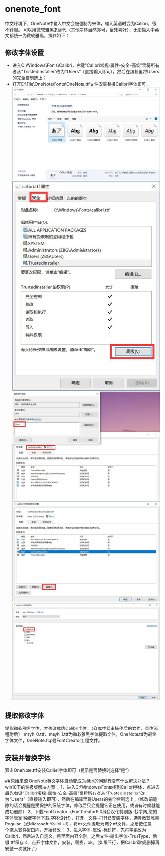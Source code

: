 # onenote_font
中文环境下，OneNote中输入中文会被强制为宋体，输入英语时变为Calibri，很不舒服。
可以用微软雅黑来替代（其他字体当然亦可，全凭喜好），无论输入中英文都统一为微软雅黑，操作如下：
## 修改字体设置
- 进入C:\Windows\Fonts\Calibri，右键“Calibri常规-属性-安全-高级”里将所有者从“TrustedInstaller”改为“Users”（直接输入即可），然后在编辑里将Users的完全控制选上；
- 打开E:\File\OneNote\Fonts\OneNote.ttf文件安装替换Calibri字体即可。
![1](1.jpg)
![2](2.jpg)
![3](3.jpg)
![4](4.jpg)
![5](5.jpg)
## 提取修改字体
提取微软雅黑字体，并修改成伪Calibri字体。（仓库中给出操作后的文件，具体流程附后）
msyh_0.ttf、msyh_1.ttf为微软雅黑字体提取文件，OneNote.ttf为最终字体文件，OneNote.fcp是FontCreator工程文件。
## 安装并替换字体
双击OneNote.ttf安装Calibri字体即可（提示是否替换时选择“是”）

##原始来源
[OneNote英文字体自动变成Calibri的问题有没有什么解决办法？](https://www.zhihu.com/question/30089364/answer/235971324)
win10下的终极版解决方案：
1、进入C:\Windows\Fonts找到Calibri字体，点进去后先右键”Calibri常规-属性-安全-高级”里将所有者从“TrustedInstaller”改为“Users”（直接输入即可），然后在编辑里将Users的完全控制选上。（修改前删除的话会提醒是受保护的系统字体，修改后只会提醒它正在使用，或者有时候就能成功删除）
2、下载FontCreator（FontCreator9.0绿色汉化特别版-找字网,您的字体管家!免费字体下载,字体设计!），打开，文件-打开已安装字体，选择微软雅黑Regular（或Microsoft YaHei UI），将ttc文件提取为两个ttf文件，之后把任意一个拖入软件窗口内，开始修改：
3、进入字体-属性-标识符，先将字系改为Calibri，然后进入自定义，将里面内容全删。之后文件-输出字体-TrueType，后缀.ttf保存
4、点开字体文件，安装，替换，ok。（如果不行，把Calibri常规删掉再安装一次就好了）
